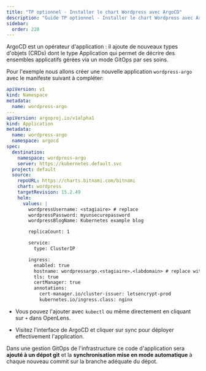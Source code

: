 ```yaml
---
title: "TP optionnel - Installer le chart Wordpress avec ArgoCD"
description: "Guide TP optionnel - Installer le chart Wordpress avec ArgoCD"
sidebar:
  order: 220
---
```



ArgoCD est un opérateur d'application : il ajoute de nouveaux types d'objets (CRDs) dont le type Application qui permet de décrire des ensembles applicatifs gérées via un mode GitOps par ses soins.

Pour l'exemple nous allons créer une nouvelle application `wordpress-argo` avec le manifeste suivant à compléter:

```yaml
apiVersion: v1
kind: Namespace
metadata:
  name: wordpress-argo
---
apiVersion: argoproj.io/v1alpha1
kind: Application
metadata:
  name: wordpress-argo
  namespace: argocd
spec:
  destination:
    namespace: wordpress-argo
    server: https://kubernetes.default.svc
  project: default
  source:
    repoURL: https://charts.bitnami.com/bitnami
    chart: wordpress
    targetRevision: 15.2.49
    helm:
      values: |
        wordpressUsername: <stagiaire> # replace
        wordpressPassword: myunsecurepassword
        wordpressBlogName: Kubernetes example blog

        replicaCount: 1

        service:
          type: ClusterIP

        ingress:
          enabled: true
          hostname: wordpressargo.<stagiaire>.<labdomain> # replace with your hostname pointing on the cluster ingress loadbalancer IP
          tls: true
          certManager: true
          annotations:
            cert-manager.io/cluster-issuer: letsencrypt-prod
            kubernetes.io/ingress.class: nginx
```

- Vous pouvez l'ajouter avec `kubectl` ou même directement en cliquant sur `+` dans OpenLens.

- Visitez l'interface de ArgoCD et cliquer sur sync pour déployer effectivement l'application.

Dans une gestion GitOps de l'infrastructure ce code d'application sera **ajouté à un dépot git** et la **synchronisation mise en mode automatique** à chaque nouveau commit sur la branche adéquate du dépot.